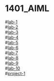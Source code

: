 # 1401_AIML
#[lab-1](https://github.com/2303A51401/1401_AIML/blob/main/AIML_assignment_1.ipynb)\
#[lab-2](https://github.com/2303A51401/1401_AIML/blob/main/AIML_assignment2.ipynb)\
#[lab-3](https://github.com/2303A51401/1401_AIML/blob/main/AIML_assignment3.ipynb)\
#[lab-4](https://github.com/2303A51401/1401_AIML/blob/main/AIML_assignment_4.ipynb)\
#[lab-5](https://github.com/2303A51401/1401_AIML/blob/main/AIML_assignment_5.ipynb)\
#[lab-6](https://github.com/2303A51401/1401_AIML/blob/main/AIML_assignment_6.ipynb)\
#[lab-7](https://github.com/2303A51401/1401_AIML/blob/main/AIML_assignment_7.ipynb)\
#[lab-8](https://github.com/2303A51401/1401_AIML/blob/main/AIML_Assignment_8.ipynb)\
#[lab-9](https://github.com/2303A51401/1401_AIML/blob/main/Aiml_Assignment_9.ipynb)\
#[lab-10](https://github.com/2303A51401/1401_AIML/blob/main/AIML_assignment_10.ipynb)\
#[project-1](https://github.com/2303A51401/1401_AIML/blob/main/project1(predict_people_personality).ipynb)
